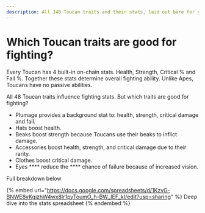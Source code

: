 ```yaml
---
description: All 148 Toucan traits and their stats, laid out bare for you to pour over.
---
```


# Which Toucan traits are good for fighting?

Every Toucan has 4 built-in on-chain stats. Health, Strength, Critical % and Fail %. Together these stats determine overall fighting ability. Unlike Apes, Toucans have no passive abilities.

All 48 Toucan traits influence fighting stats. But which traits are good for fighting?

* Plumage provides a background stat to: health, strength, critical damage and fail.
* Hats boost health.
* Beaks boost strength because Toucans use their beaks to inflict damage.
* Accessories boost health, strength, and critical damage due to their rarity.
* Clothes boost critical damage.
* Eyes **** reduce the **** chance of failure because of increased vision.

Full breakdown below

{% embed url="https://docs.google.com/spreadsheets/d/1KzvG-BNWE8yKgizhW4wx8lr1pyToumO_h-BW_IEF_kI/edit?usp=sharing" %}
Deep dive into the stats spreadsheet
{% endembed %}
